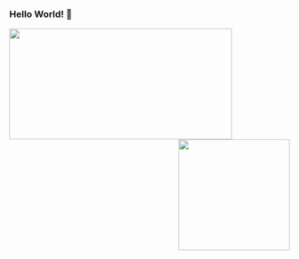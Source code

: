 ### Hello World! 👋
<img align="left" src="https://github-readme-stats.vercel.app/api?username=KuratasZ&show_icons=true" height="200" width="400"/>
<img align="right" src="https://github-readme-stats.vercel.app/api/top-langs/?username=KuratasZ&layout=compact" height="200" width="200" />
